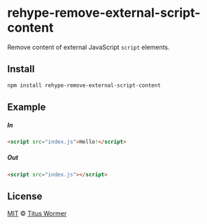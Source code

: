 <!--This file is generated by `build-packages.js`-->

# rehype-remove-external-script-content

Remove content of external JavaScript
`script` elements.

## Install

```sh
npm install rehype-remove-external-script-content
```

## Example

##### In

```html
<script src="index.js">Hello!</script>
```

##### Out

```html
<script src="index.js"></script>
```

## License

[MIT](https://github.com/wooorm/rehype-minify/blob/master/LICENSE) © [Titus Wormer](http://wooorm.com)
